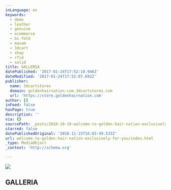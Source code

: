 ```yaml
---
inLanguage: en
keywords:
  - demo
  - leather
  - genuine
  - ecommerce
  - bi-fold
  - maxam
  - 3dcart
  - shop
  - rfid
  - solid
title: GALLERIA
datePublished: '2017-01-24T17:52:10.946Z'
dateModified: '2017-01-24T17:52:07.692Z'
publisher:
  name: 3dcartstores
  domain: goldenhairnation-com.3dcartstores.com
  url: 'https://store.goldenhairnation.com'
author: []
inFeed: false
hasPage: true
description: ''
via: {}
sourcePath: _posts/2016-10-19-welcome-to-golden-hair-nation-exclusively-for-you.md
starred: false
datePublishedOriginal: '2016-11-15T16:03:49.533Z'
url: welcome-to-golden-hair-nation-exclusively-for-you/index.html
_type: MediaObject
_context: 'http://schema.org'

---
```

<article style=""><img src="https://imgflo.herokuapp.com/graph/2b2431f8e7ba7b0/c452d57cd26b6a95a88f7c87d571e3b4/noop.jpg?input=http%3A%2F%2Fgoldenhairnation-com.3dcartstores.com%2Fassets%2Fimages%2Fgolden%2520hair%2520nation%2520logo.jpg" /><h1>GALLERIA</h1></article>